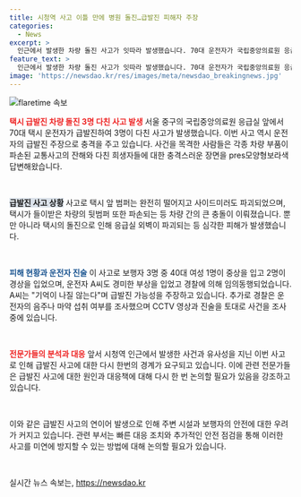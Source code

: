 ```yaml
---
title: 시청역 사고 이틀 만에 병원 돌진…급발진 피해자 주장
categories:
  - News
excerpt: >
  인근에서 발생한 차량 돌진 사고가 잇따라 발생했습니다. 70대 운전자가 국립중앙의료원 응급실 앞에서 택시로 3명을 다친 사고가 발생했습니다. 운전자는 급발진 주장했으며, 피해자 중 1명은 중상을 입었고, 2명은 경상을 입었습니다. 경찰은 CCTV와 진술 등을 토대로 사고 원인을 조사 중이며, 빈번한 사고 발생으로 주변 주민들의 우려가 커지고 있습니다. [장동우 기자]
feature_text: >
  인근에서 발생한 차량 돌진 사고가 잇따라 발생했습니다. 70대 운전자가 국립중앙의료원 응급실 앞에서 택시로 3명을 다친 사고가 발생했습니다. 운전자는 급발진 주장했으며, 피해자 중 1명은 중상을 입었고, 2명은 경상을 입었습니다. 경찰은 CCTV와 진술 등을 토대로 사고 원인을 조사 중이며, 빈번한 사고 발생으로 주변 주민들의 우려가 커지고 있습니다. [장동우 기자]
image: 'https://newsdao.kr/res/images/meta/newsdao_breakingnews.jpg'
---
```


<p><img src="https://newsdao.kr/res/images/meta/newsdao_breakingnews.jpg" alt="flaretime 속보" /></p>

<p><b><span style="color: #ee2323;">택시 급발진 차량 돌진 3명 다친 사고 발생</span></b>
서울 중구의 국립중앙의료원 응급실 앞에서 70대 택시 운전자가 급발진하여 3명이 다친 사고가 발생했습니다. 이번 사고 역시 운전자의 급발진 주장으로 충격을 주고 있습니다. 사건을 목격한 사람들은 각종 차량 부품이 파손된 교통사고의 잔해와 다친 희생자들에 대한 충격스러운 장면을 pres모양형보라색 답변해왔습니다. </p>

<p data-ke-size="size16">&nbsp;</p>

<p><b><span style="background-color: #21538527;">급발진 사고 상황</span></b>
사고로 택시 앞 범퍼는 완전히 떨어지고 사이드미러도 파괴되었으며, 택시가 들이받은 차량의 뒷범퍼 또한 파손되는 등 차량 간의 큰 충돌이 이뤄졌습니다. 뿐만 아니라 택시의 돌진으로 인해 응급실 외벽이 파괴되는 등 심각한 피해가 발생했습니다. </p>

<p data-ke-size="size16">&nbsp;</p>

<p><b><span style="color: #1a5490;">피해 현황과 운전자 진술</span></b>
이 사고로 보행자 3명 중 40대 여성 1명이 중상을 입고 2명이 경상을 입었으며, 운전자 A씨도 경미한 부상을 입었고 경찰에 의해 임의동행되었습니다. A씨는 "기억이 나질 않는다"며 급발진 가능성을 주장하고 있습니다. 추가로 경찰은 운전자의 음주나 마약 섭취 여부를 조사했으며 CCTV 영상과 진술을 토대로 사건을 조사 중에 있습니다. </p>

<p data-ke-size="size16">&nbsp;</p>

<p><b><span style="color: #ee2323;">전문가들의 분석과 대응</span></b>
앞서 시청역 인근에서 발생한 사건과 유사성을 지닌 이번 사고로 인해 급발진 사고에 대한 다시 한번의 경계가 요구되고 있습니다. 이에 관련 전문가들은 급발진 사고에 대한 원인과 대응책에 대해 다시 한 번 논의할 필요가 있음을 강조하고 있습니다. </p>

<p data-ke-size="size16">&nbsp;</p>

<p>이와 같은 급발진 사고의 연이어 발생으로 인해 주변 시설과 보행자의 안전에 대한 우려가 커지고 있습니다. 관련 부서는 빠른 대응 조치와 추가적인 안전 점검을 통해 이러한 사고를 미연에 방지할 수 있는 방법에 대해 논의할 필요가 있습니다.</p>

<p data-ke-size="size16">&nbsp;</p>
실시간 뉴스 속보는, <a href="https://newsdao.kr" rel="dofollow">https://newsdao.kr</a>


